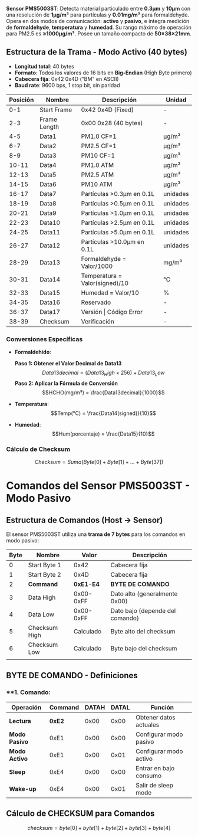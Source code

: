 **Sensor PMS5003ST**: Detecta material particulado entre **0.3µm** y **10µm** con una resolución de **1µg/m³** para partículas y **0.01mg/m³** para formaldehyde. Opera en dos modos de comunicación: **activo** y **pasivo**, e integra medición de **formaldehyde**, **temperatura** y **humedad**. Su rango máximo de operación para PM2.5 es **≥1000µg/m³**. Posee un tamaño compacto de **50×38×21mm**.

## Estructura de la Trama - Modo Activo (40 bytes)

- **Longitud total**: 40 bytes
- **Formato**: Todos los valores de 16 bits en **Big-Endian** (High Byte primero)
- **Cabecera fija**: 0x42 0x4D ("BM" en ASCII)
- **Baud rate**: 9600 bps, 1 stop bit, sin paridad


| Posición | Nombre       | Descripción                    | Unidad   |
| -------- | ------------ | ------------------------------ | -------- |
| 0-1      | Start Frame  | 0x42 0x4D (Fixed)              | -        |
| 2-3      | Frame Length | 0x00 0x28 (40 bytes)           | -        |
| 4-5      | Data1        | PM1.0 CF=1                     | µg/m³    |
| 6-7      | Data2        | PM2.5 CF=1                     | µg/m³    |
| 8-9      | Data3        | PM10 CF=1                      | µg/m³    |
| 10-11    | Data4        | PM1.0 ATM                      | µg/m³    |
| 12-13    | Data5        | PM2.5 ATM                      | µg/m³    |
| 14-15    | Data6        | PM10 ATM                       | µg/m³    |
| 16-17    | Data7        | Partículas >0.3µm en 0.1L      | unidades |
| 18-19    | Data8        | Partículas >0.5µm en 0.1L      | unidades |
| 20-21    | Data9        | Partículas >1.0µm en 0.1L      | unidades |
| 22-23    | Data10       | Partículas >2.5µm en 0.1L      | unidades |
| 24-25    | Data11       | Partículas >5.0µm en 0.1L      | unidades |
| 26-27    | Data12       | Partículas >10.0µm en 0.1L     | unidades |
| 28-29    | Data13       | Formaldehyde = Valor/1000      | mg/m³    |
| 30-31    | Data14       | Temperatura = Valor(signed)/10 | ℃        |
| 32-33    | Data15       | Humedad = Valor/10             | %        |
| 34-35    | Data16       | Reservado                      | -        |
| 36-37    | Data17       | Versión \| Código Error        | -        |
| 38-39    | Checksum     | Verificación                   | -        |
### Conversiones Específicas

- **Formaldehido**: 

	**Paso 1: Obtener el Valor Decimal de Data13**
$$Data13decimal = (Data13_High × 256) + Data13_Low$$
	**Paso 2: Aplicar la Fórmula de Conversión** 
$$HCHO(mg/m³) = \frac{Data13decimal}{1000}$$
- **Temperatura**: $$Temp(℃) = \frac{Data14(signed)}{10}$$
- **Humedad**: $$Hum(porcentaje) = \frac{Data15}{10}$$
### Cálculo de Checksum

$$Checksum = Suma(Byte[0] + Byte[1] + ... + Byte[37])$$

# Comandos del Sensor PMS5003ST - Modo Pasivo

## Estructura de Comandos (Host → Sensor)
El sensor PMS5003ST utiliza una **trama de 7 bytes** para los comandos en modo pasivo:

| Byte | Nombre        | Valor       | Descripción                     |
| ---- | ------------- | ----------- | ------------------------------- |
| 0    | Start Byte 1  | 0x42        | Cabecera fija                   |
| 1    | Start Byte 2  | 0x4D        | Cabecera fija                   |
| 2    | **Command**   | **0xE1-E4** | **BYTE DE COMANDO**             |
| 3    | Data High     | 0x00-0xFF   | Dato alto (generalmente 0x00)   |
| 4    | Data Low      | 0x00-0xFF   | Dato bajo (depende del comando) |
| 5    | Checksum High | Calculado   | Byte alto del checksum          |
| 6    | Checksum Low  | Calculado   | Byte bajo del checksum          |
|      |               |             |                                 |
## **BYTE DE COMANDO - Definiciones**

### **1. Comando: 

| Operación       | Command  | DATAH | DATAL | Función                |
| --------------- | -------- | ----- | ----- | ---------------------- |
| **Lectura**     | **0xE2** | 0x00  | 0x00  | Obtener datos actuales |
| **Modo Pasivo** | 0xE1     | 0x00  | 0x00  | Configurar modo pasivo |
| **Modo Activo** | 0xE1     | 0x00  | 0x01  | Configurar modo activo |
| **Sleep**       | 0xE4     | 0x00  | 0x00  | Entrar en bajo consumo |
| **Wake-up**     | 0xE4     | 0x00  | 0x01  | Salir de sleep mode    |

## **Cálculo de CHECKSUM para Comandos**

$$checksum = byte[0] + byte[1] + byte[2] + byte[3] + byte[4]$$